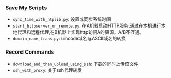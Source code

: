### Save My Scripts

* `sync_time_with_ntplib.py`: 设置或同步系统时间
* `start_httpserver_on_remote.py`: 在A机器启动HTTP服务,通过在本机进行本地代理和远程代理,在B机器上实现http访问A的资源。A/B不互通。
* `domain_name_trans.py`: uincode域名与ASCII域名的转换


### Record Commands

* `download_and_then_upload_using_ssh`: 下载的同时上传该文件
* `ssh_with_proxy`: 关于ssh代理转发
